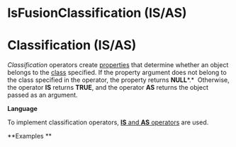# lsFusionClassification (IS/AS)

# Classification (IS/AS)

*Classification* operators create [properties](Properties.md) that determine whether an object belongs to the [class](Classes.md) specified. If the property argument does not belong to the class specified in the operator, the property returns **NULL***.*  Otherwise, the operator **IS** returns **TRUE**, and the operator **AS** returns the object passed as an argument.

**Language**

To implement classification operators, [**IS** and **AS** operators](IS_AS_operators.md) are used. 

**Examples **


